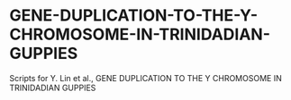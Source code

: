 # GENE-DUPLICATION-TO-THE-Y-CHROMOSOME-IN-TRINIDADIAN-GUPPIES
Scripts for Y. Lin et al., GENE DUPLICATION TO THE Y CHROMOSOME IN TRINIDADIAN GUPPIES
